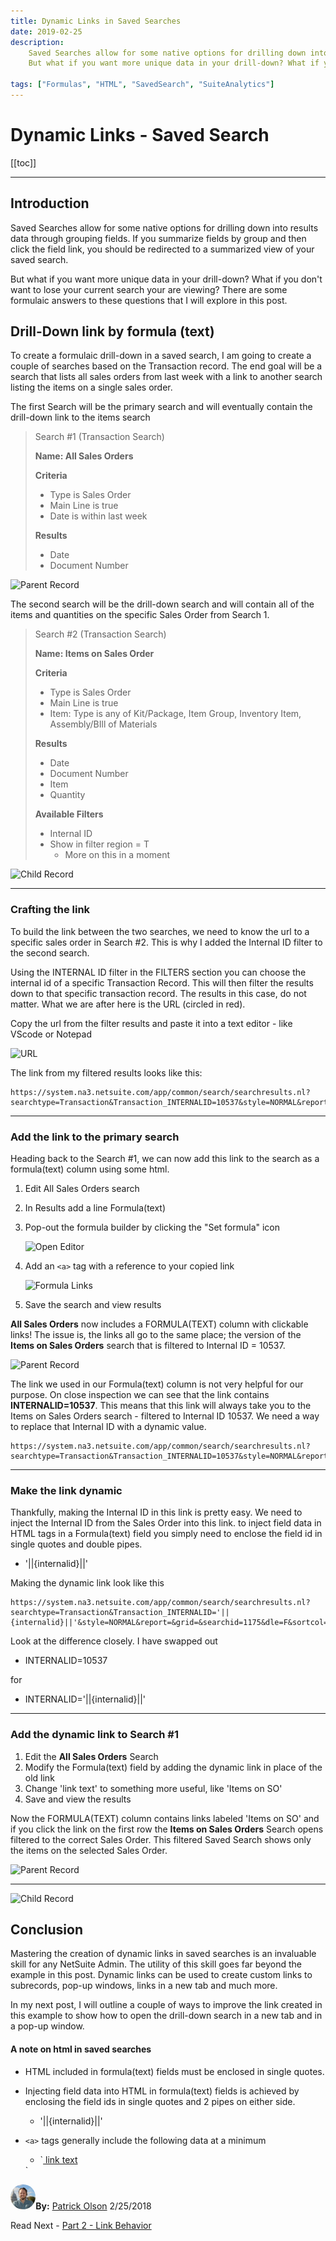 ```yaml
---
title: Dynamic Links in Saved Searches
date: 2019-02-25
description:
    Saved Searches allow for some native options for drilling down into results data through grouping fields. If you summarize fields by group and then click the field link, you should be redirected to a summarized view of your saved search.
    But what if you want more unique data in your drill-down? What if you don't want to lose your current search your are viewing? There are some formulaic answers to these questions that I will explore in this post.

tags: ["Formulas", "HTML", "SavedSearch", "SuiteAnalytics"]
---
```


# Dynamic Links - Saved Search

[[toc]]

---

## Introduction

Saved Searches allow for some native options for drilling down into results data through grouping fields. If you summarize fields by group and then click the field link, you should be redirected to a summarized view of your saved search.

But what if you want more unique data in your drill-down? What if you don't want to lose your current search your are viewing? There are some formulaic answers to these questions that I will explore in this post.

## Drill-Down link by formula (text)

To create a formulaic drill-down in a saved search, I am going to create a couple of searches based on the Transaction record. The end goal will be a search that lists all sales orders from last week with a link to another search listing the items on a single sales order.

The first Search will be the primary search and will eventually contain the drill-down link to the items search

> Search #1 (Transaction Search)
>
> **Name: All Sales Orders**
>
> **Criteria**
> - Type is Sales Order
> - Main Line is true
> - Date is within last week
>
> **Results**
> - Date
> - Document Number

![Parent Record](https://i.imgur.com/Yi63P4Y.png "All Sales Orders Search")



The second search will be the drill-down search and will contain all of the items and quantities on the specific Sales Order from Search 1.

> Search #2 (Transaction Search)
>
> **Name: Items on Sales Order**
>
> **Criteria**
> - Type is Sales Order
> - Main Line is true
> - Item: Type is any of Kit/Package, Item Group, Inventory Item, Assembly/BIll of Materials
>
> **Results**
> - Date
> - Document Number
> - Item
> - Quantity
>
> **Available Filters**
> - Internal ID 
> - Show in filter region = T
>    - More on this in a moment

![Child Record](https://i.imgur.com/6bcHQ0q.png "Items on Sales Orders")

---

### Crafting the link

To build the link between the two searches, we need to know the url to a specific sales order in Search #2. This is why I added the Internal ID filter to the second search.

Using the INTERNAL ID filter in the FILTERS section you can choose the internal id of a specific Transaction Record. This will then filter the results down to that specific transaction record. The results in this case, do not matter. What we are after here is the URL (circled in red).

Copy the url from the filter results and paste  it into a text editor - like VScode or Notepad

![URL](https://i.imgur.com/BnSjwg5.png "URL")

The link from my filtered results looks like this:

    https://system.na3.netsuite.com/app/common/search/searchresults.nl?searchtype=Transaction&Transaction_INTERNALID=10537&style=NORMAL&report=&grid=&searchid=1175&dle=F&sortcol=Transction_FRETION17_raw&sortdir=ASC&csv=HTML&OfficeXML=F&pdf=&size=100&twbx=F


---

### Add the link to the primary search

Heading back to the Search #1, we can now add this link to the search as a formula(text) column using some html.

1. Edit All Sales Orders search
2. In Results add a line Formula(text)
3. Pop-out the formula builder by clicking the "Set formula" icon

    ![Open Editor](https://i.imgur.com/Pq3vFr3.png "Open Editor")
4. Add an `<a>` tag with a reference to your copied link
    
    ![Formula Links](https://i.imgur.com/AKPNEz2.png "Formula Links")
5. Save the search and view results

**All Sales Orders** now includes a FORMULA(TEXT) column with clickable links! The issue is, the links all go to the same place; the version of the **Items on Sales Orders** search that is filtered to Internal ID = 10537.

![Parent Record](https://i.imgur.com/GtM1srI.png "Link Added")
    
The link we used in our Formula(text) column is not very helpful for our purpose. On close inspection we can see that the link contains **INTERNALID=10537**. This means that this link will always take you to the Items on Sales Orders search - filtered to Internal ID 10537. We need a way to replace that Internal ID with a dynamic value.

    https://system.na3.netsuite.com/app/common/search/searchresults.nl?searchtype=Transaction&Transaction_INTERNALID=10537&style=NORMAL&report=&grid=&searchid=1175&dle=F&sortcol=Transction_FRETION17_raw&sortdir=ASC&csv=HTML&OfficeXML=F&pdf=&size=100&twbx=F

---

### Make the link dynamic

Thankfully, making the Internal ID in this link is pretty easy. We need to inject the Internal ID from the Sales Order into this link. to inject field data in HTML tags in a Formula(text) field you simply need to enclose the field id in single quotes and double pipes.
- '||{internalid}||'

Making the dynamic link look like this

    https://system.na3.netsuite.com/app/common/search/searchresults.nl?searchtype=Transaction&Transaction_INTERNALID='||{internalid}||'&style=NORMAL&report=&grid=&searchid=1175&dle=F&sortcol=Transction_FRETION17_raw&sortdir=ASC&csv=HTML&OfficeXML=F&pdf=&size=100&twbx=F

Look at the difference closely. I have swapped out
- INTERNALID=10537

for

- INTERNALID='||{internalid}||'

---

### Add the dynamic link to Search #1

1. Edit the **All Sales Orders** Search
2. Modify the Formula(text) field by adding the dynamic link in place of the old link
3. Change 'link text' to something more useful, like 'Items on SO'
4. Save and view the results

Now the FORMULA(TEXT) column contains links labeled 'Items on SO' and if you click the link on the first row the **Items on Sales Orders** Search opens filtered to the correct Sales Order. This filtered Saved Search shows only the items on the selected Sales Order.

![Parent Record](https://i.imgur.com/s7MSm84.png "Dynamic Link")

---

![Child Record](https://i.imgur.com/lj5aA8y.png "Results")


## Conclusion

Mastering the creation of dynamic links in saved searches is an invaluable skill for any NetSuite Admin. The utility of this skill goes far beyond the example in this post. Dynamic links can be used to create custom links to subrecords, pop-up windows, links in a new tab and much more. 

In my next post, I will outline a couple of ways to improve the link created in this example to show how to open the drill-down search in a new tab and in a pop-up window.



#### A note on html in saved searches

- HTML included in formula(text) fields must be enclosed in single quotes.
- Injecting field data into HTML in formula(text) fields is achieved by enclosing the field ids in single quotes and 2 pipes on either side.
    - '||{internalid}||'


- `<a>` tags generally include the following data at a minimum
    - `<a href="https://someurl.com">
    link text
    </a>
    `


<a href="https://www.linkedin.com/in/patrick-olson-pmp-csm-137a9435/" target="_blank"><img src="./img/profile.jpg" title="Patrick Olson - LinkedIn Profile" alt="Patrick Olson - LinkedIn Profile" width=8% height="auto" style="border-radius: 50%;"></a>**By:** [Patrick Olson](https://www.linkedin.com/in/patrick-olson-pmp-csm-137a9435/)
2/25/2018 

<div class="sharethis-inline-share-buttons"></div>

<TagList />

Read Next - [Part 2 - Link Behavior](https://mysuite.tech/blog/popuplink_suiteanalytics.html)



